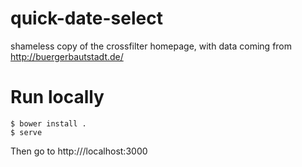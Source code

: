 # quick-date-select

shameless copy of the crossfilter homepage, with data coming from http://buergerbautstadt.de/

# Run locally

    $ bower install .
    $ serve

Then go to http:///localhost:3000